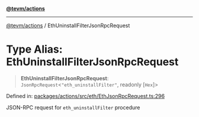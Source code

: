 [**@tevm/actions**](../README.md)

***

[@tevm/actions](../globals.md) / EthUninstallFilterJsonRpcRequest

# Type Alias: EthUninstallFilterJsonRpcRequest

> **EthUninstallFilterJsonRpcRequest**: `JsonRpcRequest`\<`"eth_uninstallFilter"`, readonly \[`Hex`\]\>

Defined in: [packages/actions/src/eth/EthJsonRpcRequest.ts:296](https://github.com/evmts/tevm-monorepo/blob/main/packages/actions/src/eth/EthJsonRpcRequest.ts#L296)

JSON-RPC request for `eth_uninstallFilter` procedure
